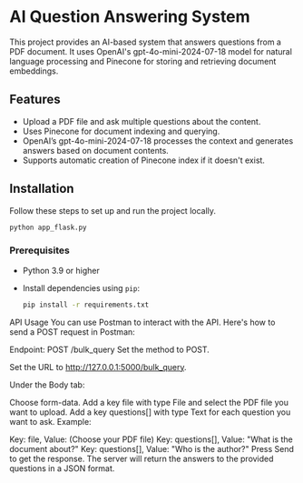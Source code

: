 # AI Question Answering System

This project provides an AI-based system that answers questions from a PDF document. It uses OpenAI's gpt-4o-mini-2024-07-18 model for natural language processing and Pinecone for storing and retrieving document embeddings.

## Features
- Upload a PDF file and ask multiple questions about the content.
- Uses Pinecone for document indexing and querying.
- OpenAI’s gpt-4o-mini-2024-07-18 processes the context and generates answers based on document contents.
- Supports automatic creation of Pinecone index if it doesn't exist.

## Installation

Follow these steps to set up and run the project locally.
``` bash
python app_flask.py
```

### Prerequisites
- Python 3.9 or higher
- Install dependencies using `pip`:
  
  ```bash
  pip install -r requirements.txt


API Usage
You can use Postman to interact with the API. Here's how to send a POST request in Postman:

Endpoint: POST /bulk_query
Set the method to POST.

Set the URL to http://127.0.0.1:5000/bulk_query.

Under the Body tab:

Choose form-data.
Add a key file with type File and select the PDF file you want to upload.
Add a key questions[] with type Text for each question you want to ask.
Example:

Key: file, Value: (Choose your PDF file)
Key: questions[], Value: "What is the document about?"
Key: questions[], Value: "Who is the author?"
Press Send to get the response. The server will return the answers to the provided questions in a JSON format.

